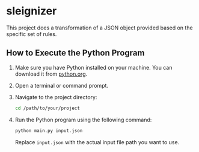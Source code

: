 # sleignizer

This project does a transformation of a JSON object provided based on the specific set of rules.

## How to Execute the Python Program

1. Make sure you have Python installed on your machine. You can download it from [python.org](https://www.python.org/downloads/).

2. Open a terminal or command prompt.

3. Navigate to the project directory:

    ```bash
    cd /path/to/your/project
    ```

4. Run the Python program using the following command:

    ```bash
    python main.py input.json
    ```

    Replace `input.json` with the actual input file path you want to use.

